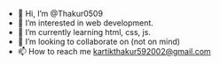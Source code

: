 - 👋 Hi, I’m @Thakur0509
- 👀 I’m interested in web development.
- 🌱 I’m currently learning html, css, js.
- 💞️ I’m looking to collaborate on (not on mind)
- 📫 How to reach me kartikthakur592002@gmail.com

<!---
Thakur0509/Thakur0509 is a ✨ special ✨ repository because its `README.md` (this file) appears on your GitHub profile.
You can click the Preview link to take a look at your changes.
--->
